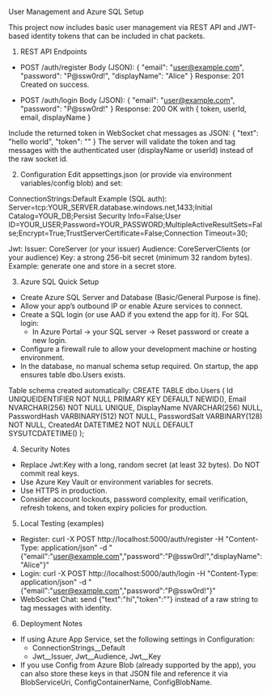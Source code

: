 ﻿User Management and Azure SQL Setup

This project now includes basic user management via REST API and JWT-based identity tokens that can be included in chat packets.

1) REST API Endpoints
- POST /auth/register
  Body (JSON): { "email": "user@example.com", "password": "P@ssw0rd!", "displayName": "Alice" }
  Response: 201 Created on success.

- POST /auth/login
  Body (JSON): { "email": "user@example.com", "password": "P@ssw0rd!" }
  Response: 200 OK with { token, userId, email, displayName }

Include the returned token in WebSocket chat messages as JSON:
{ "text": "hello world", "token": "<JWT token>" }
The server will validate the token and tag messages with the authenticated user (displayName or userId) instead of the raw socket id.

2) Configuration
Edit appsettings.json (or provide via environment variables/config blob) and set:

ConnectionStrings:Default
  Example (SQL auth):
  Server=tcp:YOUR_SERVER.database.windows.net,1433;Initial Catalog=YOUR_DB;Persist Security Info=False;User ID=YOUR_USER;Password=YOUR_PASSWORD;MultipleActiveResultSets=False;Encrypt=True;TrustServerCertificate=False;Connection Timeout=30;

Jwt:
  Issuer: CoreServer (or your issuer)
  Audience: CoreServerClients (or your audience)
  Key: a strong 256-bit secret (minimum 32 random bytes). Example: generate one and store in a secret store.

3) Azure SQL Quick Setup
- Create Azure SQL Server and Database (Basic/General Purpose is fine).
- Allow your app’s outbound IP or enable Azure services to connect.
- Create a SQL login (or use AAD if you extend the app for it). For SQL login:
  - In Azure Portal → your SQL server → Reset password or create a new login.
- Configure a firewall rule to allow your development machine or hosting environment.
- In the database, no manual schema setup required. On startup, the app ensures table dbo.Users exists.

Table schema created automatically:
CREATE TABLE dbo.Users (
  Id UNIQUEIDENTIFIER NOT NULL PRIMARY KEY DEFAULT NEWID(),
  Email NVARCHAR(256) NOT NULL UNIQUE,
  DisplayName NVARCHAR(256) NULL,
  PasswordHash VARBINARY(512) NOT NULL,
  PasswordSalt VARBINARY(128) NOT NULL,
  CreatedAt DATETIME2 NOT NULL DEFAULT SYSUTCDATETIME()
);

4) Security Notes
- Replace Jwt:Key with a long, random secret (at least 32 bytes). Do NOT commit real keys.
- Use Azure Key Vault or environment variables for secrets.
- Use HTTPS in production.
- Consider account lockouts, password complexity, email verification, refresh tokens, and token expiry policies for production.

5) Local Testing (examples)
- Register: curl -X POST http://localhost:5000/auth/register -H "Content-Type: application/json" -d "{\"email\":\"user@example.com\",\"password\":\"P@ssw0rd!\",\"displayName\":\"Alice\"}"
- Login: curl -X POST http://localhost:5000/auth/login -H "Content-Type: application/json" -d "{\"email\":\"user@example.com\",\"password\":\"P@ssw0rd!\"}"
- WebSocket Chat: send {"text":"hi","token":"<token>"} instead of a raw string to tag messages with identity.

6) Deployment Notes
- If using Azure App Service, set the following settings in Configuration:
  - ConnectionStrings__Default
  - Jwt__Issuer, Jwt__Audience, Jwt__Key
- If you use Config from Azure Blob (already supported by the app), you can also store these keys in that JSON file and reference it via BlobServiceUri, ConfigContainerName, ConfigBlobName.
